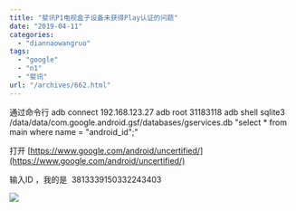 ```yaml
---
title: "斐讯P1电视盒子设备未获得Play认证的问题"
date: "2019-04-11"
categories: 
  - "diannaowangruo"
tags: 
  - "google"
  - "n1"
  - "斐讯"
url: "/archives/662.html"
---
```


通过命令行 adb connect 192.168.123.27 adb root 31183118 adb shell sqlite3 /data/data/com.google.android.gsf/databases/gservices.db "select \* from main where name = "android\_id";"

打开 [](https://www.google.com/android/uncertified/)[https://www.google.com/android/uncertified/](https://www.google.com/android/uncertified/)

输入ID ，我的是  3813339150332243403

![](http://img-cloud.zhoujie218.top/wp-content/uploads/2019/04/1-300x168.png)

